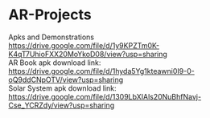 # AR-Projects
Apks and Demonstrations <br>
https://drive.google.com/file/d/1y9KPZTm0K-K4qT7UhioFXX20MoYkoD08/view?usp=sharing  <br>
AR Book apk download link: <br>
https://drive.google.com/file/d/1hyda5Yg1kteawni0I9-0-oQ9ddCNpOTV/view?usp=sharing  <br>
Solar System apk download link: <br>
https://drive.google.com/file/d/1309LbXIAls20NuBhfNavj-Cse_YCRZdy/view?usp=sharing
